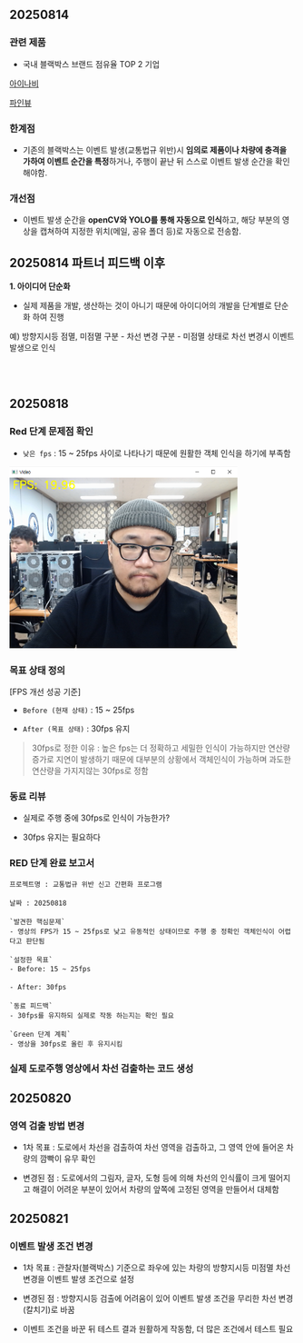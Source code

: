 ## **20250814**

### 관련 제품
- 국내 블랙박스 브랜드 점유율 TOP 2 기업

[아이나비](https://www.inavi.com/)

[파인뷰](http://www.fine-drive.com/defaults/index.do)

### 한계점
- 기존의 블랙박스는 이벤트 발생(교통법규 위반)시 **임의로 제품이나 차량에 충격을 가하여 이벤트 순간을 특정**하거나, 주행이 끝난 뒤 스스로 이벤트 발생 순간을 확인해야함.

### 개선점
- 이벤트 발생 순간을 **openCV와 YOLO를 통해 자동으로 인식**하고, 해당 부분의 영상을 캡쳐하여 지정한 위치(메일, 공유 폴더 등)로 자동으로 전송함.

## **20250814 파트너 피드백 이후**

**1. 아이디어 단순화**
- 실제 제품을 개발, 생산하는 것이 아니기 때문에 아이디어의 개발을 단계별로 단순화 하여 진행

예) 방향지시등 점멸, 미점멸 구분 - 차선 변경 구분 - 미점멸 상태로 차선 변경시 이벤트 발생으로 인식

<br><br>

## **20250818**

### Red 단계 문제점 확인

- `낮은 fps` : 15 ~ 25fps 사이로 나타나기 때문에 원활한 객체 인식을 하기에 부족함

<img width="402" height="320" alt="image" src="https://github.com/Barkyeongchan/miniproject/blob/main/assets/low_fps.PNG?raw=true" />

### 목표 상태 정의

[FPS 개선 성공 기준]

- `Before (현재 상태)` : 15 ~ 25fps

- `After (목표 상태)` : 30fps 유지

> 30fps로 정한 이유 : 높은 fps는 더 정확하고 세밀한 인식이 가능하지만 연산량 증가로 지연이 발생하기 때문에 대부분의 상황에서 객체인식이 가능하며 과도한 연산량을 가지지않는 30fps로 정함

### 동료 리뷰

- 실제로 주행 중에 30fps로 인식이 가능한가?

- 30fps 유지는 필요하다

### RED 단계 완료 보고서

```
프로젝트명 : 교통법규 위반 신고 간편화 프로그램

날짜 : 20250818

`발견한 핵심문제`
- 영상의 FPS가 15 ~ 25fps로 낮고 유동적인 상태이므로 주행 중 정확인 객체인식이 어렵다고 판단됨

`설정한 목표`
- Before: 15 ~ 25fps

- After: 30fps

`동료 피드백`
- 30fps를 유지하되 실제로 작동 하는지는 확인 필요

`Green 단계 계획`
- 영상을 30fps로 올린 후 유지시킴
```

### 실제 도로주행 영상에서 차선 검출하는 코드 생성

## **20250820**

### 영역 검출 방법 변경

- 1차 목표 : 도로에서 차선을 검출하여 차선 영역을 검출하고, 그 영역 안에 들어온 차량의 깜빡이 유무 확인

- 변경된 점 : 도로에서의 그림자, 글자, 도형 등에 의해 차선의 인식률이 크게 떨어지고 해결이 어려운 부분이 있어서 차량의 앞쪽에 고정된 영역을 만들어서 대체함

## **20250821**

### 이벤트 발생 조건 변경

- 1차 목표 : 관찰자(블랙박스) 기준으로 좌우에 있는 차량의 방향지시등 미점멸 차선 변경을 이벤트 발생 조건으로 설정

- 변경된 점 : 방향지시등 검출에 어려움이 있어 이벤트 발생 조건을 무리한 차선 변경(칼치기)로 바꿈

- 이벤트 조건을 바꾼 뒤 테스트 결과 원활하게 작동함, 더 많은 조건에서 테스트 필요